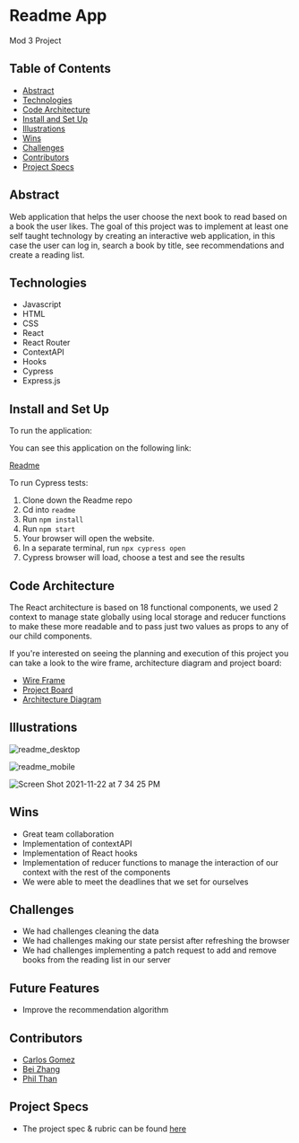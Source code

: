 # Readme App

Mod 3 Project

## Table of Contents

- [Abstract](#Abstract)
- [Technologies](#Technologies)
- [Code Architecture](#Code-Architecture)
- [Install and Set Up](#Install-and-Set-Up)
- [Illustrations](#Illustrations)
- [Wins](#Wins)
- [Challenges](#Challenges)
- [Contributors](#Contributors)
- [Project Specs](#Project-Specs)

## Abstract

Web application that helps the user choose the next book to read based on a book the user likes.
The goal of this project was to implement at least one self taught technology by creating an interactive web application, in this case the user can log in, search a book by title, see recommendations and create a reading list.

## Technologies

- Javascript
- HTML
- CSS
- React
- React Router
- ContextAPI
- Hooks
- Cypress
- Express.js

## Install and Set Up

To run the application:

You can see this application on the following link:

[Readme](https://readme-2107.herokuapp.com/)

To run Cypress tests:

1. Clone down the Readme repo
2. Cd into `readme`
3. Run `npm install`
4. Run `npm start`
5. Your browser will open the website.
6. In a separate terminal, run `npx cypress open`
7. Cypress browser will load, choose a test and see the results


## Code Architecture

The React architecture is based on 18 functional components, we used 2 context to manage state globally using local storage and reducer functions to make these more readable and to pass just two values as props to any of our child components.

If you're interested on seeing the planning and execution of this project you can take a look to the wire frame, architecture diagram and project board:

- [Wire Frame](https://www.figma.com/file/PA6tXIvkU2iHS5Jbz7LhV9/Readme-wire-frame?node-id=0%3A1)
- [Project Board](https://github.com/karmacarlos/readme/projects/1)
- [Architecture Diagram](https://www.figma.com/file/bS3aV4QoMXVFq5SjVcsA4W/Readme-Jam-Board?node-id=0%3A1)

## Illustrations
![readme_desktop](https://user-images.githubusercontent.com/81398850/142963194-0baa9f1b-ea66-4260-8a1f-82e0d507ebb9.gif)

![readme_mobile](https://user-images.githubusercontent.com/81398850/142963201-27cfccec-7f78-43ab-90bb-0a976d8005e2.gif)

![Screen Shot 2021-11-22 at 7 34 25 PM](https://user-images.githubusercontent.com/81398850/142963291-d93ab153-d8c7-4bd4-89fe-4e5a33fcd06f.png)

## Wins

- Great team collaboration
- Implementation of contextAPI
- Implementation of React hooks 
- Implementation of reducer functions to manage the interaction of our context with the rest of the components
- We were able to meet the deadlines that we set for ourselves

## Challenges

- We had challenges cleaning the data
- We had challenges making our state persist after refreshing the browser
- We had challenges implementing a patch request to add and remove books from the reading list in our server

## Future Features

- Improve the recommendation algorithm 

## Contributors

- [Carlos Gomez](https://github.com/karmacarlos)
- [Bei Zhang](https://github.com/beizy)
- [Phil Than](https://github.com/pthan1)

## Project Specs

- The project spec & rubric can be found [here](https://frontend.turing.edu/projects/module-3/stretch.html)
